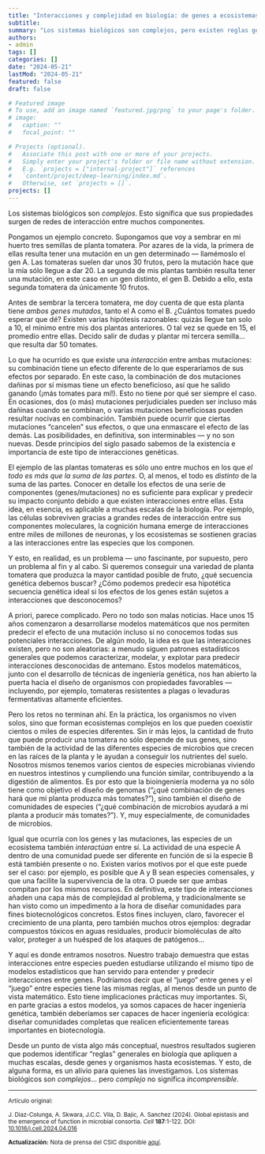 ```yaml
---
title: "Interacciones y complejidad en biología: de genes a ecosistemas"
subtitle:
summary: "Los sistemas biológicos son complejos, pero existen reglas generales que nos permiten explicar y predecir sus comportamientos. En nuestro último trabajo, demostramos que las interacciones entre los genes de un organismo y las interacciones entre las especies de un ecosistema siguen patrones similares desde un punto de vista matemático."
authors:
- admin
tags: []
categories: []
date: "2024-05-21"
lastMod: "2024-05-21"
featured: false
draft: false

# Featured image
# To use, add an image named `featured.jpg/png` to your page's folder. 
# image:
#   caption: ""
#   focal_point: ""

# Projects (optional).
#   Associate this post with one or more of your projects.
#   Simply enter your project's folder or file name without extension.
#   E.g. `projects = ["internal-project"]` references 
#   `content/project/deep-learning/index.md`.
#   Otherwise, set `projects = []`.
projects: []
---
```


Los sistemas biológicos son _complejos_. Esto significa que sus propiedades surgen de redes de interacción entre muchos componentes.

Pongamos un ejemplo concreto. Supongamos que voy a sembrar en mi huerto tres semillas de planta tomatera. Por azares de la vida, la primera de ellas resulta tener una mutación en un gen determinado &mdash; llamémoslo el gen A. Las tomateras suelen dar unos 30 frutos, pero la mutación hace que la mía sólo llegue a dar 20. La segunda de mis plantas también resulta tener una mutación, en este caso en un gen distinto, el gen B. Debido a ello, esta segunda tomatera da únicamente 10 frutos.

Antes de sembrar la tercera tomatera, me doy cuenta de que esta planta tiene _ambos genes mutados_, tanto el A como el B. ¿Cuántos tomates puedo esperar que dé? Existen varias hipótesis razonables: quizás llegue tan solo a 10, el mínimo entre mis dos plantas anteriores. O tal vez se quede en 15, el promedio entre ellas. Decido salir de dudas y plantar mi tercera semilla... que resulta dar 50 tomates.

Lo que ha ocurrido es que existe una _interacción_ entre ambas mutaciones: su combinación tiene un efecto diferente de lo que esperaríamos de sus efectos por separado. En este caso, la combinación de dos mutaciones dañinas por sí mismas tiene un efecto beneficioso, así que he salido ganando (¡más tomates para mí!). Esto no tiene por qué ser siempre el caso. En ocasiones, dos (o más) mutaciones perjudiciales pueden ser incluso más dañinas cuando se combinan, o varias mutaciones beneficiosas pueden resultar nocivas en combinación. También puede ocurrir que ciertas mutaciones “cancelen” sus efectos, o que una enmascare el efecto de las demás. Las posibilidades, en definitiva, son interminables &mdash; y no son nuevas. Desde principios del siglo pasado sabemos de la existencia e importancia de este tipo de interacciones genéticas.

El ejemplo de las plantas tomateras es sólo uno entre muchos en los que _el todo es más que la suma de las partes_. O, al menos, el todo es _distinto_ de la suma de las partes. Conocer en detalle los efectos de una serie de componentes (genes/mutaciones) no es suficiente para explicar y predecir su impacto conjunto debido a que existen interacciones entre ellas. Esta idea, en esencia, es aplicable a muchas escalas de la biología. Por ejemplo, las células sobreviven gracias a grandes redes de interacción entre sus componentes moleculares, la cognición humana emerge de interacciones entre miles de millones de neuronas, y los ecosistemas se sostienen gracias a las interacciones entre las especies que los componen.

Y esto, en realidad, es un problema &mdash; uno fascinante, por supuesto, pero un problema al fin y al cabo. Si queremos conseguir una variedad de planta tomatera que produzca la mayor cantidad posible de fruto, ¿qué secuencia genética debemos buscar? ¿Cómo podemos predecir esa hipotética secuencia genética ideal si los efectos de los genes están sujetos a interacciones que desconocemos?

A priori, parece complicado. Pero no todo son malas noticias. Hace unos 15 años comenzaron a desarrollarse modelos matemáticos que nos permiten predecir el efecto de una mutación incluso si no conocemos todas sus potenciales interacciones. De algún modo, la idea es que las interacciones existen, pero no son aleatorias: a menudo siguen patrones estadísticos generales que podemos caracterizar, modelar, y explotar para predecir interacciones desconocidas de antemano. Estos modelos matemáticos, junto con el desarrollo de técnicas de ingeniería genética, nos han abierto la puerta hacia el diseño de organismos con propiedades favorables &mdash; incluyendo, por ejemplo, tomateras resistentes a plagas o levaduras fermentativas altamente eficientes.

Pero los retos no terminan ahí. En la práctica, los organismos no viven solos, sino que forman ecosistemas complejos en los que pueden coexistir cientos o miles de especies diferentes. Sin ir más lejos, la cantidad de fruto que puede producir una tomatera no sólo depende de sus genes, sino también de la actividad de las diferentes especies de microbios que crecen en las raíces de la planta y le ayudan a conseguir los nutrientes del suelo. Nosotros mismos tenemos varios cientos de especies microbianas viviendo en nuestros intestinos y cumpliendo una función similar, contribuyendo a la digestión de alimentos. Es por esto que la bioingeniería moderna ya no sólo tiene como objetivo el diseño de genomas (“¿qué combinación de genes hará que mi planta produzca más tomates?”), sino también el diseño de comunidades de especies (“¿qué combinación de microbios ayudará a mi planta a producir más tomates?”). Y, muy especialmente, de comunidades de microbios.

Igual que ocurría con los genes y las mutaciones, las especies de un ecosistema también _interactúan_ entre sí. La actividad de una especie A dentro de una comunidad puede ser diferente en función de si la especie B está también presente o no. Existen varios motivos por el que este puede ser el caso: por ejemplo, es posible que A y B sean especies comensales, y que una facilite la supervivencia de la otra. O puede ser que ambas compitan por los mismos recursos. En definitiva, este tipo de interacciones añaden una capa más de complejidad al problema, y tradicionalmente se han visto como un impedimento a la hora de diseñar comunidades para fines biotecnológicos concretos. Estos fines incluyen, claro, favorecer el crecimiento de una planta, pero también muchos otros ejemplos: degradar compuestos tóxicos en aguas residuales, producir biomoléculas de alto valor, proteger a un huésped de los ataques de patógenos...

Y aquí es donde entramos nosotros. Nuestro trabajo demuestra que estas interacciones entre especies pueden estudiarse utilizando el mismo tipo de modelos estadísticos que han servido para entender y predecir interacciones entre genes. Podríamos decir que el “juego” entre genes y el “juego” entre especies tiene las mismas reglas, al menos desde un punto de vista matemático. Esto tiene implicaciones prácticas muy importantes. Si, en parte gracias a estos modelos, ya somos capaces de hacer ingeniería genética, también deberíamos ser capaces de hacer ingeniería ecológica: diseñar comunidades completas que realicen eficientemente tareas importantes en biotecnología.

Desde un punto de vista algo más conceptual, nuestros resultados sugieren que podemos identificar “reglas” generales en biología que apliquen a muchas escalas, desde genes y organismos hasta ecosistemas. Y esto, de alguna forma, es un alivio para quienes las investigamos. Los sistemas biológicos son _complejos_... pero _complejo_ no significa _incomprensible_.

---

<small>Artículo original:</small>

<small>J. Diaz-Colunga, A. Skwara, J.C.C. Vila, D. Bajic, A. Sanchez (2024). Global epistasis and the emergence of function in microbial consortia. _Cell_ **187**:1-122. DOI: [10.1016/j.cell.2024.04.016](https://doi.org/10.1016/j.cell.2024.04.016)</small>

<small>**Actualización:** Nota de prensa del CSIC disponible [aquí](https://www.csic.es/es/actualidad-del-csic/un-estudio-del-csic-unifica-la-teoria-de-la-genetica-con-la-ecologia).</small>

